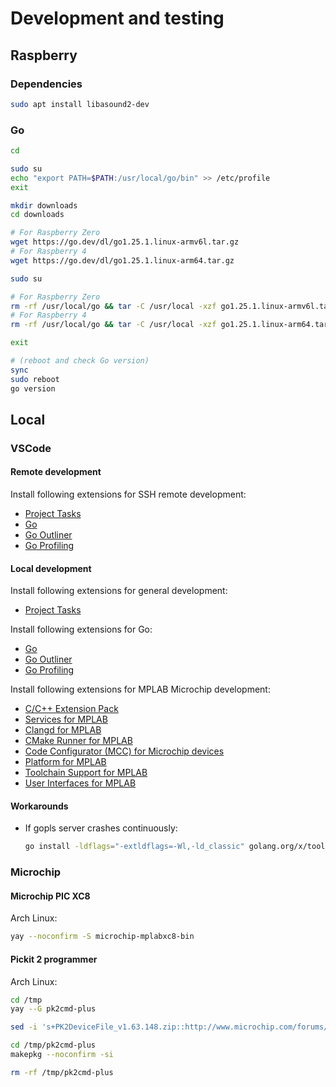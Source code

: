 # Development and testing

## Raspberry

### Dependencies

```sh
sudo apt install libasound2-dev
```

### Go

```sh
cd

sudo su
echo "export PATH=$PATH:/usr/local/go/bin" >> /etc/profile
exit

mkdir downloads
cd downloads

# For Raspberry Zero
wget https://go.dev/dl/go1.25.1.linux-armv6l.tar.gz
# For Raspberry 4
wget https://go.dev/dl/go1.25.1.linux-arm64.tar.gz

sudo su

# For Raspberry Zero
rm -rf /usr/local/go && tar -C /usr/local -xzf go1.25.1.linux-armv6l.tar.gz
# For Raspberry 4
rm -rf /usr/local/go && tar -C /usr/local -xzf go1.25.1.linux-arm64.tar.gz

exit

# (reboot and check Go version)
sync
sudo reboot
go version
```

## Local

### VSCode

#### Remote development

Install following extensions for SSH remote development:

- [Project Tasks](https://marketplace.visualstudio.com/items?itemName=haugerbr.project-tasks)
- [Go](https://marketplace.visualstudio.com/items?itemName=golang.Go)
- [Go Outliner](https://marketplace.visualstudio.com/items?itemName=766b.go-outliner)
- [Go Profiling](https://marketplace.visualstudio.com/items?itemName=MaxMedia.go-prof)

#### Local development

Install following extensions for general development:

- [Project Tasks](https://marketplace.visualstudio.com/items?itemName=haugerbr.project-tasks)

Install following extensions for Go:

- [Go](https://marketplace.visualstudio.com/items?itemName=golang.Go)
- [Go Outliner](https://marketplace.visualstudio.com/items?itemName=766b.go-outliner)
- [Go Profiling](https://marketplace.visualstudio.com/items?itemName=MaxMedia.go-prof)

Install following extensions for MPLAB Microchip development:

- [C/C++ Extension Pack](https://marketplace.visualstudio.com/items?itemName=ms-vscode.cpptools-extension-pack])
- [Services for MPLAB](https://marketplace.visualstudio.com/items?itemName=Microchip.mplab-extensions-core])
- [Clangd for MPLAB](https://marketplace.visualstudio.com/items?itemName=Microchip.mplab-clangd)
- [CMake Runner for MPLAB](https://marketplace.visualstudio.com/items?itemName=Microchip.runcmake)
- [Code Configurator (MCC) for Microchip devices](https://marketplace.visualstudio.com/items?itemName=Microchip.mplab-code-configurator)
- [Platform for MPLAB](https://marketplace.visualstudio.com/items?itemName=Microchip.mplab-extensions-platforms)
- [Toolchain Support for MPLAB](https://marketplace.visualstudio.com/items?itemName=Microchip.toolchains])
- [User Interfaces for MPLAB](https://marketplace.visualstudio.com/items?itemName=Microchip.mplab-ui)

#### Workarounds

- If gopls server crashes continuously:

  ```sh
  go install -ldflags="-extldflags=-Wl,-ld_classic" golang.org/x/tools/gopls@latest
  ```

### Microchip

#### Microchip PIC XC8

Arch Linux:

```sh
yay --noconfirm -S microchip-mplabxc8-bin
```

#### Pickit 2 programmer

Arch Linux:

```sh
cd /tmp
yay --G pk2cmd-plus

sed -i 's+PK2DeviceFile_v1.63.148.zip::http://www.microchip.com/forums/download.axd?file=0;749972+PK2DeviceFile.zip::https://web.archive.org/web/20201128020840/http://www.microchip.com/forums/download.axd?file=0;749972+g' /tmp/pk2cmd-plus/PKGBUILD

cd /tmp/pk2cmd-plus
makepkg --noconfirm -si

rm -rf /tmp/pk2cmd-plus
```

